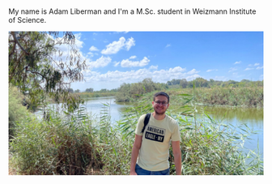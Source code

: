 # 

My name is Adam Liberman and I'm a M.Sc. student in Weizmann Institute of Science. 

![](PHOTO.jpg)
